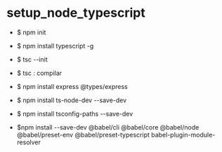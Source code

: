 # setup_node_typescript

- $ npm init
- $ npm install typescript -g
- $ tsc --init
- $ tsc : compilar

- $ npm install express @types/express

- $ npm install ts-node-dev --save-dev 
- $ npm install tsconfig-paths --save-dev 

- $npm install --save-dev @babel/cli @babel/core @babel/node @babel/preset-env @babel/preset-typescript babel-plugin-module-resolver